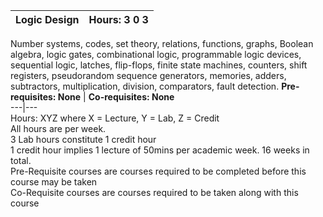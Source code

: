 **Logic Design** | **Hours: 3 0 3**  
---|---  
Number systems, codes, set theory, relations, functions, graphs, Boolean algebra, logic gates, combinational logic, programmable logic devices, sequential logic, latches, flip-flops, finite state machines, counters, shift registers, pseudorandom sequence generators, memories, adders, subtractors, multiplication, division, comparators, fault detection.
**Pre-requisites: None** | **Co-requisites: None**  
---|---  
Hours: XYZ where X = Lecture, Y = Lab, Z = Credit  
All hours are per week.  
3 Lab hours constitute 1 credit hour  
1 credit hour implies 1 lecture of 50mins per academic week. 16 weeks in total.  
Pre-Requisite courses are courses required to be completed before this course may be taken  
Co-Requisite courses are courses required to be taken along with this course
